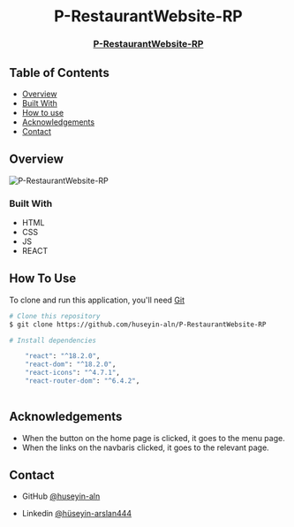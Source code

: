 <h1 align="center">P-RestaurantWebsite-RP
</h1>

<div align="center">
  <h3>
    <a href="https://p-restaurantwebsite-rp.netlify.app/">
      P-RestaurantWebsite-RP
    </a>
 
  </h3>
</div>


<!-- TABLE OF CONTENTS -->

## Table of Contents

- [Overview](#overview)
- [Built With](#built-with)
- [How to use](#how-to-use)
- [Acknowledgements](#acknowledgements)
- [Contact](#contact)

<!-- OVERVIEW -->

## Overview

![P-RestaurantWebsite-RP](https://user-images.githubusercontent.com/101873227/207946842-4fe7bf06-955f-4007-bf23-91e2a7c3e458.gif)

### Built With

- HTML
- CSS
- JS
- REACT

## How To Use

To clone and run this application, you'll need [Git](https://git-scm.com) 
```bash
# Clone this repository
$ git clone https://github.com/huseyin-aln/P-RestaurantWebsite-RP

# Install dependencies

    "react": "^18.2.0",
    "react-dom": "^18.2.0",
    "react-icons": "^4.7.1",
    "react-router-dom": "^6.4.2",
    
```

## Acknowledgements
- When the button on the home page is clicked, it goes to the menu page.
- When the links on the navbaris clicked, it goes to the relevant page.



## Contact

- GitHub [@huseyin-aln](https://{github.com/huseyin-aln})

- Linkedin [@hüseyin-arslan444](https://{linkedin.com/hüseyin-arslan444})







